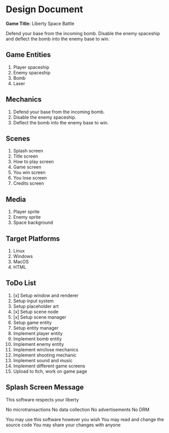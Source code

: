 # Design Document

**Game Title:** Liberty Space Battle

Defend your base from the incoming bomb.
Disable the enemy spaceship and deflect the bomb into the enemy base to win.

## Game Entities

1. Player spaceship
2. Enemy spaceship
3. Bomb
4. Laser

## Mechanics

1. Defend your base from the incoming bomb.
2. Disable the enemy spaceship.
3. Deflect the bomb into the enemy base to win.

## Scenes

1. Splash screen
2. Title screen
3. How to play screen
4. Game screen
5. You win screen
6. You lose screen
7. Credits screen

## Media

1. Player sprite
2. Enemy sprite
3. Space background

## Target Platforms

1. Linux
2. Windows
3. MacOS
4. HTML


## ToDo List

1. [x] Setup window and renderer
2. Setup input system
3. Setup placeholder art
4. [x] Setup scene node
5. [x] Setup scene manager
6. Setup game entity
7. Setup entity manager
8. Implement player entity
9. Implement bomb entity
10. Implement enemy entity
11. Implement win/lose mechanics
12. Implement shooting mechanic
13. Implement sound and music
14. Implement different game screens
15. Upload to Itch, work on game page

## Splash Screen Message

This software respects your liberty

No microtransactions
No data collection
No advertisements
No DRM

You may use this software however you wish
You may read and change the source code
You may share your changes with anyone
